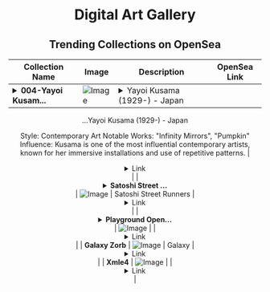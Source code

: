 <div align="center">

# Digital Art Gallery

## Trending Collections on OpenSea

| Collection Name                       | Image                                                                                     | Description                       | OpenSea Link                                                                                          |
|---------------------------------------|-------------------------------------------------------------------------------------------|-----------------------------------|--------------------------------------------------------------------------------------------------------|
| **<details><summary>004-Yayoi Kusam...</summary>004-Yayoi Kusama</details>** | ![Image](https://i.seadn.io/s/raw/files/090c8eafcd2d44659802bdfda76925fc.png?w=500&auto=format?w=200&auto=format) | <details><summary>Yayoi Kusama (1929-) - Japan

...</summary>Yayoi Kusama (1929-) - Japan

Style: Contemporary Art
Notable Works: "Infinity Mirrors", "Pumpkin"
Influence: Kusama is one of the most influential contemporary artists, known for her immersive installations and use of repetitive patterns.</details> | <details><summary>Link</summary>[004-Yayoi Kusama](https://opensea.io/collection/004-yayoi-kusama)</details> |
| **<details><summary>Satoshi Street ...</summary>Satoshi Street Runners</details>** | ![Image](https://i.seadn.io/s/raw/files/b1500ccc630a1d3667b92bb8f1fc5a0b.gif?w=500&auto=format?w=200&auto=format) | Satoshi Street Runners | <details><summary>Link</summary>[Satoshi Street Runners](https://opensea.io/collection/satoshi-street-runners-1)</details> |
| **<details><summary>Playground Open...</summary>Playground Open Ticketing Ecosystem Event 11739</details>** | ![Image](https://i.seadn.io/s/raw/files/ad4b567b5e819f5eb9dc8588aeb6896f.png?w=500&auto=format?w=200&auto=format) |  | <details><summary>Link</summary>[Playground Open Ticketing Ecosystem Event 11739](https://opensea.io/collection/playground-open-ticketing-ecosystem-event-11739)</details> |
| **Galaxy Zorb** | ![Image](https://i.seadn.io/s/raw/files/316b083ada22c2963e0aea8c3dfc5860.png?w=500&auto=format?w=200&auto=format) | Galaxy | <details><summary>Link</summary>[Galaxy Zorb](https://opensea.io/collection/galaxy-zorb-7)</details> |
| **Xmle4** | ![Image](https://i.seadn.io/s/raw/files/f1d9f19008aafcfe4a1590e9e0e494ef.jpg?w=500&auto=format?w=200&auto=format) |  | <details><summary>Link</summary>[Xmle4](https://opensea.io/collection/xmle4)</details> |

</div>